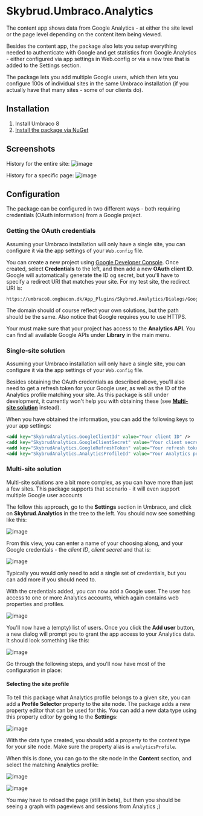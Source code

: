 # Skybrud.Umbraco.Analytics

The content app shows data from Google Analytics - at either the site level or the page level depending on the content item being viewed.

Besides the content app, the package also lets you setup everything needed to authenticate with Google and get statistics from Google Analytics - either configured via app settings in Web.config or via a new tree that is added to the Settings section.

The package lets you add multiple Google users, which then lets you configure 100s of individual sites in the same Umbraco installation (if you actually have that many sites - some of our clients do).

## Installation

1. Install Umbraco 8
2. [Install the package via NuGet](https://www.nuget.org/packages/Skybrud.Umbraco.Analytics/)

## Screenshots

History for the entire site:
![image](https://user-images.githubusercontent.com/3634580/51444202-15cf8e80-1cf5-11e9-82bf-c3e9b6aa4873.png)

History for a specific page:
![image](https://user-images.githubusercontent.com/3634580/51444203-1cf69c80-1cf5-11e9-8736-dd280eed6094.png)

## Configuration

The package can be configured in two different ways - both requiring credentials (OAuth information) from a Google project.

### Getting the OAuth credentials

Assuming your Umbraco installation will only have a single site, you can configure it via the app settings of your `Web.config` file. 

You can create a new project using [Google Developer Console](https://console.developers.google.com/). Once created, select **Credentials** to the left, and then add a new **OAuth client ID**. Google will automatically generate the ID og secret, but you'll have to specify a redirect URI that matches your site. For my test site, the redirect URI is:

```
https://umbraco8.omgbacon.dk/App_Plugins/Skybrud.Analytics/Dialogs/GoogleOAuth.aspx	
```

The domain should of course reflect your own solutions, but the path should be the same. Also notice that Google requires you to use HTTPS.

Your must make sure that your project has access to the **Analytics API**. You can find all available Google APIs under **Library** in the main menu.

### Single-site solution

Assuming your Umbraco installation will only have a single site, you can configure it via the app settings of your `Web.config` file. 

Besides obtaining the OAuth credentials as described above, you'll also need to get a refresh token for your Google user, as well as the ID of the Analytics profile matching your site. As this package is still under development, it currently won't help you with obtaining these (see [**Multi-site solution**](#multi-site-solution) instead).

When you have obtained the information, you can add the following keys to your app settings:

```xml
<add key="SkybrudAnalytics.GoogleClientId" value="Your client ID" />
<add key="SkybrudAnalytics.GoogleClientSecret" value="Your client secret" />
<add key="SkybrudAnalytics.GoogleRefreshToken" value="Your refresh token" />
<add key="SkybrudAnalytics.AnalyticsProfileId" value="Your Analytics profile ID" />
```

### Multi-site solution

Multi-site solutions are a bit more complex, as you can have more than just a few sites. This package supports that scenario - it will even support multiple Google user accounts

The follow this approach, go to the **Settings** section in Umbraco, and click on **Skybrud.Analytics** in the tree to the left. You should now see something like this:

![image](https://user-images.githubusercontent.com/3634580/51444453-ec643200-1cf7-11e9-88ac-4636790692c4.png)

From this view, you can enter a name of your choosing along, and your Google credentials - the *client ID*, *client secret* and that is:

![image](https://user-images.githubusercontent.com/3634580/51444469-22a1b180-1cf8-11e9-9a66-7869c7376749.png)

Typically you would only need to add a single set of credentials, but you can add more if you should need to.

With the credentials added, you can now add a Google user. The user has access to one or more Analytics accounts, which again contains web properties and profiles.

![image](https://user-images.githubusercontent.com/3634580/51444560-4a454980-1cf9-11e9-8a75-eac649997616.png)

You'll now have a (empty) list of users. Once you click the **Add user** button, a new dialog will prompt you to grant the app access to your Analytics data. It should look something like this:

![image](https://user-images.githubusercontent.com/3634580/51444545-271a9a00-1cf9-11e9-8b16-fd83e813e424.png)

Go through the following steps, and you'll now have most of the configuration in place:

#### Selecting the site profile

To tell this package what Analytics profile belongs to a given site, you can add a **Profile Selector** property to the site node. The package adds a new property editor that can be used for this. You can add a new data type using this property editor by going to the **Settings**:

![image](https://user-images.githubusercontent.com/3634580/51444595-b58f1b80-1cf9-11e9-9122-b252fe422c30.png)

With the data type created, you should add a property to the content type for your site node. Make sure the property alias is `analyticsProfile`.

When this is done, you can go to the site node in the **Content** section, and select the matching Analytics profile:

![image](https://user-images.githubusercontent.com/3634580/51444634-5aa9f400-1cfa-11e9-8af9-5ab8b7610cea.png)

![image](https://user-images.githubusercontent.com/3634580/51444630-482fba80-1cfa-11e9-8d5d-0da63bd329e5.png)

You may have to reload the page (still in beta), but then you should be seeing a graph with pageviews and sessions from Analytics ;)
